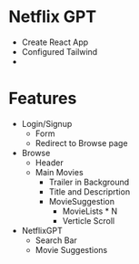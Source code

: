 # Netflix GPT
- Create React App
- Configured Tailwind
- 


# Features
- Login/Signup
    - Form
    - Redirect to Browse page 
- Browse
    - Header
    - Main Movies
        - Trailer in Background
        - Title and Descriprtion
        - MovieSuggestion
            - MovieLists * N
            - Verticle Scroll
- NetflixGPT
    - Search Bar
    - Movie Suggestions        